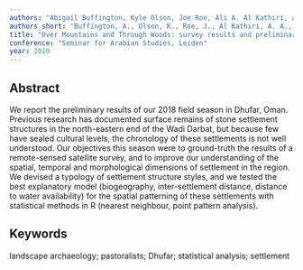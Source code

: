 ```yaml
---
authors: "Abigail Buffington, Kyle Olson, Joe Roe, Ali A. Al Kathiri, and Joy McCorriston"
authors_short: "Buffington, A., Olson, K., Roe, J., Al Kathiri, A. A., McCorriston, J."
title: "Over Mountains and Through Woods: survey results and preliminary spatial analysis of the 2018 field season of the Ancient Socio-Ecological Systems in Oman (ASOM) project"
conference: "Seminar for Arabian Studies, Leiden"
year: 2019
---
```


## Abstract

We report the preliminary results of our 2018 field season in Dhufar, Oman.
Previous research has documented surface remains of stone settlement structures in the north-eastern end of the Wadi Darbat, but because few have sealed cultural levels, the chronology of these settlements is not well understood.
Our objectives this season were to ground-truth the results of a remote-sensed satellite survey, and to improve our understanding of the spatial, temporal and morphological dimensions of settlement in the region.
We devised a typology of settlement structure styles, and we tested the best explanatory model (biogeography, inter-settlement distance, distance to water availability) for the spatial patterning of these settlements with statistical methods in R (nearest neighbour, point pattern analysis).

## Keywords

landscape archaeology; pastoralists; Dhufar; statistical analysis; settlement

